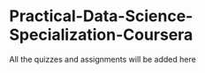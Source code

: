# Practical-Data-Science-Specialization-Coursera
All the quizzes and assignments will be added here
